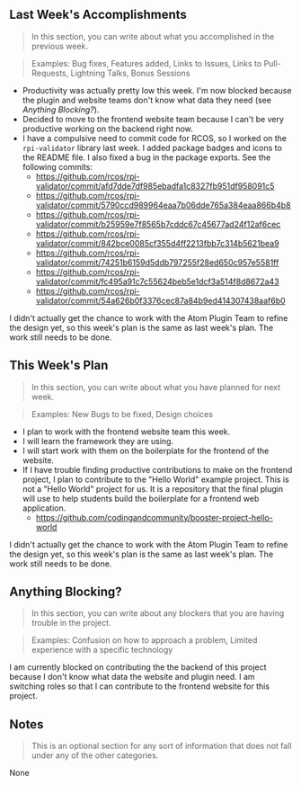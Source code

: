 ## Last Week's Accomplishments

> In this section, you can write about what you accomplished in the previous week.

> Examples:
> Bug fixes, Features added, Links to Issues, Links to Pull-Requests, Lightning Talks, Bonus Sessions

- Productivity was actually pretty low this week. I'm now blocked because the plugin and website teams don't know what data they need (see _Anything Blocking?_).
- Decided to move to the frontend website team because I can't be very productive working on the backend right now.
- I have a compulsive need to commit code for RCOS, so I worked on the `rpi-validator` library last week. I added package badges and icons to the README file. I also fixed a bug in the package exports. See the following commits:
    - https://github.com/rcos/rpi-validator/commit/afd7dde7df985ebadfa1c8327fb951df958091c5
    - https://github.com/rcos/rpi-validator/commit/5790ccd989964eaa7b06dde765a384eaa866b4b8
    - https://github.com/rcos/rpi-validator/commit/b25959e7f8565b7cddc67c45677ad24f12af6cec
    - https://github.com/rcos/rpi-validator/commit/842bce0085cf355d4ff2213fbb7c314b5621bea9
    - https://github.com/rcos/rpi-validator/commit/74251b6159d5ddb797255f28ed650c957e5581ff
    - https://github.com/rcos/rpi-validator/commit/fc495a91c7c55624beb5e1dcf3a514f8d8672a43
    - https://github.com/rcos/rpi-validator/commit/54a626b0f3376cec87a84b9ed414307438aaf6b0


I didn't actually get the chance to work with the Atom Plugin Team to refine the design yet, so this week's plan is the same as last week's plan. The work still needs to be done.

## This Week's Plan

> In this section, you can write about what you have planned for next week.

> Examples: New Bugs to be fixed, Design choices

- I plan to work with the frontend website team this week.
- I will learn the framework they are using.
- I will start work with them on the boilerplate for the frontend of the website.
- If I have trouble finding productive contributions to make on the frontend project, I plan to contribute to the "Hello World" example project. This is not a "Hello World" project for us. It is a repository that the final plugin will use to help students build the boilerplate for a frontend web application.
    - https://github.com/codingandcommunity/booster-project-hello-world

I didn't actually get the chance to work with the Atom Plugin Team to refine the design yet, so this week's plan is the same as last week's plan. The work still needs to be done.

## Anything Blocking?

> In this section, you can write about any blockers that you are having trouble in the project.

> Examples: Confusion on how to approach a problem, Limited experience with a specific technology

I am currently blocked on contributing the the backend of this project because I don't know what data the website and plugin need. I am switching roles so that I can contribute to the frontend website for this project.

## Notes

> This is an optional section for any sort of information that does not fall under any of the other categories.

None
